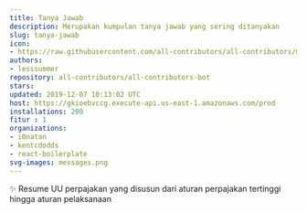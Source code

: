 ```yaml
---
title: Tanya Jawab
description: Merupakan kumpulan tanya jawab yang sering ditanyakan 
slug: tanya-jawab
icon:
- https://raw.githubusercontent.com/all-contributors/all-contributors/master/docs/assets/bot-usage.png
authors:
- lesssummer
repository: all-contributors/all-contributors-bot
stars: 
updated: 2019-12-07 10:13:02 UTC
host: https://gkioebvccg.execute-api.us-east-1.amazonaws.com/prod
installations: 200
fitur : 1
organizations:
- i0natan
- kentcdodds
- react-boilerplate
svg-images: messages.png
---
```


✨ Resume UU perpajakan yang disusun dari aturan perpajakan tertinggi hingga aturan pelaksanaan
